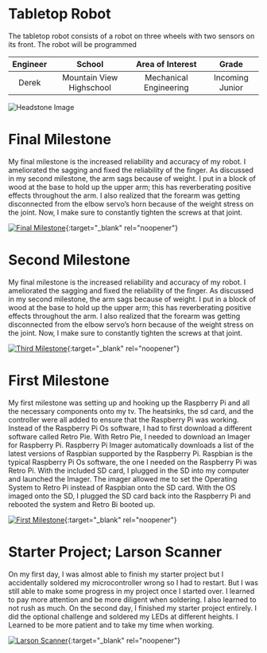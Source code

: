﻿# Tabletop Robot
The tabletop robot consists of a robot on three wheels with two sensors on its front. The robot will be programmed 

| **Engineer** | **School** | **Area of Interest** | **Grade** |
|:--:|:--:|:--:|:--:|
| Derek | Mountain View Highschool | Mechanical Engineering | Incoming Junior

![Headstone Image](https://lh3.googleusercontent.com/pw/AM-JKLXLgQl3k0gjQzsoojhs9nWum2gqtpnO_iNBXpzG1hPpVE2UtQwDFYrTKrn1_7zZGEaAc92EWLmzYYr4MgX3zzAfEoKu9vgAyGY-sB2Hb2_SEwv9Knzk8_wyVQ6P3MtSPoLun4S5OwtB-jn70R-U5Ls=s789-no?authuser=0)
  
# Final Milestone
My final milestone is the increased reliability and accuracy of my robot. I ameliorated the sagging and fixed the reliability of the finger. As discussed in my second milestone, the arm sags because of weight. I put in a block of wood at the base to hold up the upper arm; this has reverberating positive effects throughout the arm. I also realized that the forearm was getting disconnected from the elbow servo’s horn because of the weight stress on the joint. Now, I make sure to constantly tighten the screws at that joint. 

[![Final Milestone](https://res.cloudinary.com/marcomontalbano/image/upload/v1612573869/video_to_markdown/images/youtube--F7M7imOVGug-c05b58ac6eb4c4700831b2b3070cd403.jpg )](https://www.youtube.com/watch?v=F7M7imOVGug&feature=emb_logo "Final Milestone"){:target="_blank" rel="noopener"}

# Second Milestone
My final milestone is the increased reliability and accuracy of my robot. I ameliorated the sagging and fixed the reliability of the finger. As discussed in my second milestone, the arm sags because of weight. I put in a block of wood at the base to hold up the upper arm; this has reverberating positive effects throughout the arm. I also realized that the forearm was getting disconnected from the elbow servo’s horn because of the weight stress on the joint. Now, I make sure to constantly tighten the screws at that joint.

[![Third Milestone](https://res.cloudinary.com/marcomontalbano/image/upload/v1612574014/video_to_markdown/images/youtube--y3VAmNlER5Y-c05b58ac6eb4c4700831b2b3070cd403.jpg)](https://www.youtube.com/watch?v=y3VAmNlER5Y&feature=emb_logo "Second Milestone"){:target="_blank" rel="noopener"}
# First Milestone
  

My first milestone was setting up and hooking up the Raspberry Pi and all the necessary components onto my tv. The heatsinks, the sd card, and the controller were all added to ensure that the Raspberry Pi was working. Instead of the Raspberry Pi Os software, I had to first download a different software called Retro Pie. With Retro Pie, I needed to download an Imager for Raspberry Pi. Raspberry Pi Imager automatically downloads a list of the latest versions of Raspbian supported by the Raspberry Pi. Raspbian is the typical Raspberry Pi Os software, the one I needed on the Raspberry Pi was Retro Pi. With the included SD card, I plugged in the SD into my computer and launched the Imager. The imager allowed me to set the Operating System to Retro Pi instead of Raspbian onto the SD card. With the OS imaged onto the SD, I plugged the SD card back into the Raspberry Pi and rebooted the system and Retro Bi booted up.

[![First Milestone](https://res.cloudinary.com/marcomontalbano/image/upload/v1612574117/video_to_markdown/images/youtube--CaCazFBhYKs-c05b58ac6eb4c4700831b2b3070cd403.jpg)](https://www.youtube.com/watch?v=CaCazFBhYKs "First Milestone"){:target="_blank" rel="noopener"}

# Starter Project; Larson Scanner
  

On my first day, I was almost able to finish my starter project but I accidentally soldered my microcontroller wrong so I had to restart. But I was still able to make some progress in my project once I started over. I learned to pay more attention and be more diligent when soldering. I also learned to not rush as much. On the second day, I finished my starter project entirely. I did the optional challenge and soldered my LEDs at different heights. I Learned to be more patient and to take my time when working.

[![Larson Scanner](https://photos.google.com/u/3/photo/AF1QipNuUaQYiv3fvibmLAPpv6XlQzuJCbrPtEygDU9X)](https://www.youtube.com/watch?v=CaCazFBhYKs "First Milestone"){:target="_blank" rel="noopener"}

